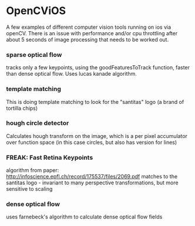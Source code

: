 # OpenCViOS
A few examples of different computer vision tools running on ios via openCV. There is an issue with performance and/or cpu throttling after about 5 seconds of image processing that needs to be worked out.

### sparse optical flow
tracks only a few keypoints, using the goodFeaturesToTrack function, faster than dense optical flow. Uses lucas kanade algorithm.

### template matching
This is doing template matching to look for the "santitas" logo (a brand of tortilla chips)

### hough circle detector
Calculates hough transform on the image, which is a per pixel accumulator over function space (in this case circles, but also has version for lines)

### FREAK: Fast Retina Keypoints
algorithm from paper: http://infoscience.epfl.ch/record/175537/files/2069.pdf
matches to the santitas logo - invariant to many perspective transformations, but more sensitive to scaling

### dense optical flow
uses farnebeck's algorithm to calculate dense optical flow fields

